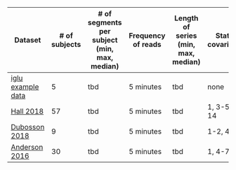 | Dataset | # of subjects | # of segments per subject (min, max, median) | Frequency of reads | Length of series (min, max, median) | Static covariates | Dynamic covariates (known in the future) | Dynamic covariates (unknown in the future) |
| -- | -- | -- | -- | -- | -- | -- | -- |
| [iglu example data](https://github.com/irinagain/iglu) | 5 | tbd | 5 minutes | tbd | none | 16 | none |
| [Hall 2018](https://journals.plos.org/plosbiology/article?id=10.1371/journal.pbio.2005143#pbio.2005143.s010) | 57 | tbd | 5 minutes | tbd | 1, 3-5, 7-14 | 16 | 17b |
| [Dubosson 2018](https://doi.org/10.5281/zenodo.1421615) | 9 | tbd | 5 minutes | tbd | 1-2, 4-5 | 16 | 18b, 20-23 |
| [Anderson 2016](https://public.jaeb.org/jdrfapp2/stdy/465) | 30 | tbd | 5 minutes | tbd | 1, 4-7, 15 | 16 | 17a, 18a, 19 | 